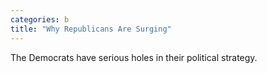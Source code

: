 ```yaml
---
categories: b
title: "Why Republicans Are Surging"
---
```

The Democrats have serious holes in their political strategy.